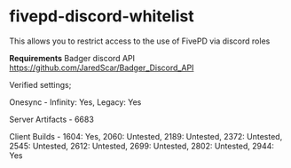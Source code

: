 # fivepd-discord-whitelist

This allows you to restrict access to the use of FivePD via discord roles

**Requirements**
Badger discord API
https://github.com/JaredScar/Badger_Discord_API


Verified settings;

Onesync - Infinity: Yes, Legacy: Yes

Server Artifacts - 6683

Client Builds - 1604: Yes, 2060: Untested, 2189: Untested, 2372: Untested, 2545: Untested, 2612: Untested, 2699: Untested, 2802: Untested, 2944: Yes
